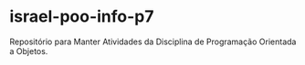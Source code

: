 # israel-poo-info-p7
Repositório para Manter Atividades da Disciplina de Programação Orientada a Objetos.
